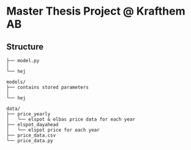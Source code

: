 # Master Thesis Project @ Krafthem AB

<!--
Project Report: [Link to overleaf](https://www.overleaf.com/2839924692cpzssjdybsby)

Repo from paper: [Link to repo](https://github.com/nikhilmaram/Show_and_Tell.git)
-->

## Structure

```
├── model.py
│
└── hej

```

```
models/
├── contains stored parameters
│
└── hej

```

```
data/
├── price_yearly
│   └── elspot & elbas price data for each year
├── elspot_dayahead
│   └── elspot price for each year
├── price_data.csv
└── price_data.py

```